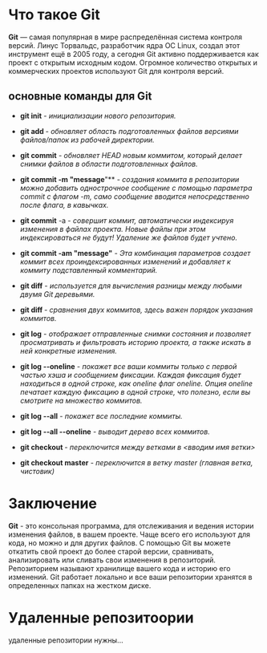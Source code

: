 # Что такое Git

**Git** — самая популярная в мире распределённая система контроля версий. Линус Торвальдс, разработчик ядра ОС Linux, создал этот инструмент ещё в 2005 году, а сегодня Git активно поддерживается как проект с открытым исходным кодом. Огромное количество открытых и коммерческих проектов используют Git для контроля версий.

## основные команды для Git

* **git init** - _инициализации нового репозитория._

* **git add <filename>** - _обновляет область подготовленных файлов версиями файлов/папок из рабочей директории._

* **git commit** - _обновляет HEAD новым коммитом, который делает снимки файлов в области подготовленных файлов._

* **git commit -m "message**"** - _создания коммита в репозитории можно добавить однострочное сообщение с помощью параметра commit с флагом -m, само сообщение вводится непосредственно после флага, в кавычках._

* **git commit** -a - _совершит коммит, автоматически индексируя изменения в файлах проекта. Новые файлы при этом индексироваться не будут! Удаление же файлов будет учтено._

* **git commit -am "message"** - _Эта комбинация параметров создает коммит всех проиндексированных изменений и добавляет к коммиту подставленный комментарий._

* **git diff** - _используется для вычисления разницы между любыми двумя Git деревьями._

* **git diff <hash1> <hash2>** - _сравнения двух коммитов, здесь важен порядок указания коммитов._

* **git log** - _отображает отправленные снимки состояния и позволяет просматривать и фильтровать историю проекта, а также искать в ней конкретные изменения._

* **git log --oneline** - _покажет все ваши коммиты только с первой частью хэша и сообщением фиксации. Каждая фиксация будет находиться в одной строке, как oneline флаг oneline. Опция oneline печатает каждую фиксацию в одной строке, что полезно, если вы смотрите на множество коммитов._

* **git log --all** - _покажет все последние коммиты._

* **git log --all --oneline** - _выводит дерево всех коммитов._

* **git checkout <hash>** - _переключится между ветками в <вводим имя ветки>_

* **git checkout master** - _переключится в ветку master (главная ветка, чистовик)_


# Заключение
**Git** - это консольная программа, для отслеживания и ведения истории изменения файлов, в вашем проекте. Чаще всего его используют для кода, но можно и для других файлов. С помощью Git вы можете откатить свой проект до более старой версии, сравнивать, анализировать или сливать свои изменения в репозиторий. Репозиторием называют хранилище вашего кода и историю его изменений. Git работает локально и все ваши репозитории хранятся в определенных папках на жестком диске.

# Удаленные репозитоории
  
 удаленные репозитории нужны...
